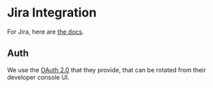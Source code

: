 # Jira Integration

For Jira, here are [the docs](https://developer.atlassian.com/cloud/jira/platform/rest/v3/).

## Auth

We use the [OAuth 2.0](https://developer.atlassian.com/cloud/jira/platform/oauth-2-3lo-apps/#overview) that they provide, that can be rotated from their developer console UI.
